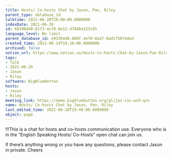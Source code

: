 ```yaml
---
title: Hosts/ Co-hosts Chat by Jason, Pan, Riley
parent_type: database_id
talktime: 2021-06-20T20:00:00.0000000
indexDate: 2021-06-20
id: 68390d48-81f3-4cf0-8e12-d7840a123c85
language_level: No limit
parent_database_id: e9339446-880f-4ef0-8ad7-8ad1f507dded
created_time: 2021-06-14T19:10:00.0000000
archived: false
notion_url: https://www.notion.so/Hosts-Co-hosts-Chat-by-Jason-Pan-Riley-68390d4881f34cf08e12d7840a123c85
tags:
- Talk
- 2021-06-20
- Jason
- Riley
software: BigBlueBotton
hosts:
- Jason
- Riley
meeting_link: https://demo.bigbluebutton.org/gl/jas-s1x-wi9-qzv
name: Hosts/ Co-hosts Chat by Jason, Pan, Riley
last_edited_time: 2021-06-20T19:48:00.0000000
object: page
---
```


!!!This is a chat for hosts and co-hosts communication use. Everyone who is in the “English Speaking Hosts/ Co-Hosts” open chat can join us.

If there’s anything wrong or you have any questions, please contact Jason in private. Cheers

